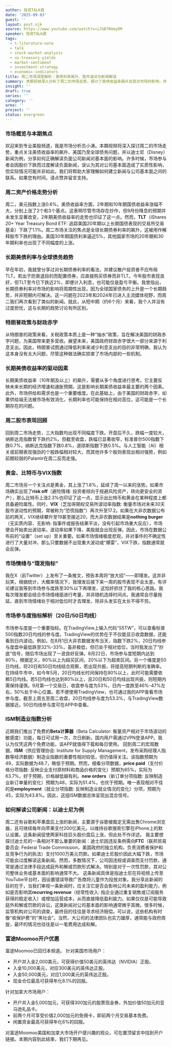 ```yaml
---
author: 投资TALK君
date: '2025-09-03'
guest: ''
layout: post.njk
source: https://www.youtube.com/watch?v=iJSB7RmmyDM
speaker: 投资TALK君
tags:
  - t-literature-note
  - talk
  - stock-market-analysis
  - us-treasury-yields
  - market-sentiment
  - investment-strategy
  - economic-indicators
title: 周二市场深度解析：美债利率飙升、股市波动与新闻解读
summary: 本期视频深入分析了周二的市场走势，探讨了美债收益率飙升及其对市场的影响，并以迪士尼新闻为例，阐述了如何正确解读负面公司新闻对基本面的影响。
insight: ''
draft: true
series: ''
category: ''
area: ''
project: ''
status: evergreen
---
```

### 市场概览与本期焦点

欢迎来到专业美股频道，我是市场分析员小涛。本期视频将深入探讨周二的市场走势，重点关注美债收益率的飙升、美国乃至全球债务问题，并以迪士尼（Disney）新闻为例，分享如何正确解读负面公司新闻对基本面的影响。许多时候，市场参与者会因股价下跌而过度解读负面新闻，误认为其对公司基本面造成了实质性影响，但实际情况可能并非如此。我们将帮助大家理解如何建立新闻与公司基本面之间的联系。如果您有时间，请点赞并留言支持。

### 周二资产价格走势分析

周二，美元指数上涨0.6%。美债收益率方面，2年期和10年期国债收益率涨幅不大，分别上涨了2个和3个基点。这表明尽管市场存在炒作，但9月份降息的预期并未发生显著改变，2年期美债收益率的走势也印证了这一点。然而，**TLT**（iShares 20+ Year Treasury Bond ETF: 追踪美国20年期以上长期国债表现的交易所交易基金）下跌了1.1%。周二市场关注的焦点是全球长期债券利率的飙升，这被用作解释股市下跌的理由。美国30年期国债利率逼近5%，其他国家市场的20年期和30年期利率也出现了不同幅度的上涨。

### 长期美债利率与全球债务趋势

早在年初，我就曾分享过对长期债券利率的看法，并建议散户投资者不应布局TLT。若出于防衰退目的而配置债券，应直接购买债券而非TLT。今年股市表现良好，但TLT至今已下跌近2%，即便计入利息，也可能仅是盈亏平衡。我曾指出，长期债券利率对市场的影响将周期性出现，因为全球国家债务的上升是一个长期趋势，并非短期内可解决。这一问题在2023年和2024年已进入主流媒体视野，而周二我们再次看到了类似的新闻。就此，从短中期（约6个月）来看，我个人并没有过度担忧，这与长期的趋势讨论有所区别。

### 特朗普政策与财政赤字

从特朗普的政策来看，关税政策本质上是一种“抽水”政策，旨在解决美国的财政赤字问题，为美国带来更多营收。展望未来，美国政府财政赤字很大一部分来源于利息支出。因此，特朗普试图通过降低利率来减少利息支出的目的非常明确，我认为这本身没有太大问题，尽管这种做法确实损害了市场内部的一些机制。

### 长期美债收益率的驱动因素

长期美债收益率（10年期及以上）的飙升，需要从多个角度进行思考。它主要反映未来长期的经济增速和通胀预期，这是影响长期美债收益率最主要的两个因素。此外，市场供给和需求也是一个重要维度。在此基础上，由于美国的财政赤字，如果供给端无法被市场有效消化，长期利率也可能保持在相对高位，这可能是一个长期存在的问题。

### 周二股市表现回顾

回到周二市场走势，三大指数均出现不同幅度下跌。开盘后不久，跌幅一度较大，纳斯达克指数曾下跌约2%。但截至收盘，跌幅已显著收窄，标准普尔500指数下跌0.7%，纳斯达克指数下跌0.8%，道琼斯指数下跌0.5%。与人工智能（AI）相关或前期表现强劲的个股跌幅相对较大，而其他许多个股则表现出相对强势，例如前期较弱的Palantir在周二反而走强。

### 黄金、比特币与VIX指数

周二市场另一个关注点是黄金，其上涨了1.6%，延续了周一以来的涨势。如果市场确实出现了**risk off**（避险情绪: 投资者倾向于规避风险资产，转向更安全的资产），那么比特币上涨2.3%也印证了这一点，显示出比特币和黄金在某种程度上都具备避险属性。同时，**VIX**（芝加哥期权交易所波动率指数: 衡量市场对未来30天股市波动性的预期，常被称为“恐慌指数”）再次升至17.2。如果在大非农数据公布前的两天，VIX继续攀升至19甚至接近20，而大非农数据结果是**nothing burger**（无实质内容、无影响: 指事件或报告结果平淡，没有引起市场重大反应），市场便会开始卖出波动率。波动率如果下降，美股就会出现反弹。因此，市场在数据公布前的“设置”（set up）至关重要。如果市场情绪极度悲观，并对事件的不确定性进行了大量对冲，那么只要数据不出现重大波动或“爆雷”，VIX下跌，指数通常就会反弹。

### 市场情绪与“理发指标”

我在X（前Twitter）上发布了一条推文，预告本周将“放大招”——即理发。这并非玩笑，根据统计，大概率情况下，我理发后接下来一周的股市表现不会太差。有评论建议我等到市场参与度跌至30%以下再理发，这恰好抓住了我的核心思路。我每次理发都会结合市场情绪面进行考量，并非随机选择时间点。我通常会尽量拖延，直到市场情绪处于相对低位时才去理发，除非头发实在太长不得不剪。

### 市场参与度指标解析（20日/50日均线）

市场参与度是一个重要指标。在TradingView上输入代码“S5TW”，可以查看标普500指数20日均线的参与度。TradingView的优势在于不仅能显示收盘数据，还能看到日内波动。例如，在8月1日大非农数据发布当天，指数下跌2%，20日均线参与度盘中最低跌至32%-33%，虽非极低，但已处于相对低位，当时我发出了“抄底”信号，随后市场出现了一波良好反弹。8月22日，市场参与度短期内达到80%，根据定义，80%以上为超买区间，20%以下为超卖区间。另一个维度是50日均线，将20日和50日均线结合观察，若出现共振，将提高短期判断的准确率。在持续牛市中，如今年5月，20日均线长时间保持在80%以上，此时可能需要依赖5日均线。若5日均线也达到80%以上，且20日和50日均线出现共振，则短期内需保持谨慎。9月第一个交易日，收盘参与度为53%，日内一度跌至46%-47%左右，50%处于中心位置。若不便使用TradingView，也可通过我的APP查看市场参与度。截至上周五至周二收盘，20日均线参与度为53.3%，与TradingView数据接近。50日均线参与度可在APP中查看。

### ISM制造业指数分析

近期我们推出了免费的**Beta计算器**（Beta Calculator: 衡量资产相对于市场波动的敏感度）功能，每日可试用一次，次日刷新。国内用户需通过VPN登录APP。我认为仅凭这两个免费功能，该APP就值得下载和每日使用。
回到周二的宏观数据，**ISM**（供应管理协会: Institute for Supply Management，发布采购经理人指数等经济数据）制造业指数的重要性相对较低，但仍值得关注。该指数预期为49，实际数据为48.7，略低于预期。然而，细看分项数据，**price paid**（支付价格分项指数: 反映企业支付原材料和商品价格的变化）预期为65%，实际为63.7%，好于预期，价格越低越有利。**new orders**（新订单分项指数: 反映制造业新订单量的变化）预期为48，实际为51.4%，也优于预期。唯一表现相对不佳的是**employment**（就业分项指数: 反映制造业就业情况的变化）分项，预期为45，实际为43.8%。因此，这组ISM数据总体呈现出混合信号。

### 如何解读公司新闻：以迪士尼为例

周二还有谷歌和苹果盘后上涨的新闻，主要源于谷歌被裁定无需出售Chrome浏览器，且可继续每年向苹果支付200亿美元，以维持谷歌搜索引擎在iPhone上的默认设置。这条新闻促使两家科技巨头股价盘后上涨，但此处不作详述。
我主要想探讨迪士尼的一条相对不那么重要的新闻：迪士尼因违反条例需向**FTC**（联邦贸易委员会: Federal Trade Commission，美国政府的独立机构，负责消费者保护和反竞争行为的执法）支付1000万美元罚款。如果迪士尼股价因此大幅下跌，市场可能会过度解读这条新闻。然而，多数情况下，公司因违规或调查而支付罚款，通常是通过法律手段达成庭外和解或罚款形式解决。特别是对于一次性罚款，其对公司整体业务或基本面的影响通常不大。
这条新闻具体是指迪士尼在将视频上传至YouTube平台时，因设置错误导致广告商将儿童作为投放对象。我分享此新闻的目的在于，当我们审视一条新闻时，应关注它是否会影响公司未来的盈利能力，例如是否影响其**recurring revenue**（经常性收入: 指企业通过重复销售或订阅服务获得的稳定收入）或增加运营成本，从而直接降低盈利能力。如果仅仅是可能导致庭外和解或罚款的诉讼，这类新闻对公司基本面的影响通常微乎其微。很多时候，监管机构对公司的调查，最终目的往往是寻求经济赔偿。可以说，这些机构有时像“收保护费”的“黑社会”。当然，大公司的法律团队也实力雄厚，通常能与政府周旋，最坏的情况也往往是以一笔费用达成和解。

### 富途Moomoo开户优惠

富途Moomoo已回归本频道。
针对美国市场用户：
*   开户并入金2,000美元，可获得价值50美元的英伟达（NVIDIA）正股。
*   入金10,000美元，对应300美元的英伟达正股。
*   入金50,000美元，对应1,000美元的英伟达正股。
*   现金仓位最高可获得年化8.1%的回报。

针对加拿大市场用户：
*   开户并入金5,000加元，可获得300加元的股票现金券，外加价值50加元的亚马逊礼品卡。
*   前两个月可享受价值2,000加元的免佣卡，即前两个月交易基本免费。
*   闲置资金最高可获得年化6%的回报。

对富途Moomoo美国和加拿大市场开户感兴趣的观众，可在置顶留言中找到开户链接。本期内容到此结束，我们下期再见。